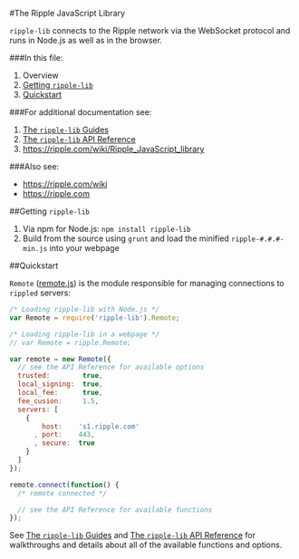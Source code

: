 #The Ripple JavaScript Library

`ripple-lib` connects to the Ripple network via the WebSocket protocol and runs in Node.js as well as in the browser.

###In this file:

1. Overview
2. [Getting `ripple-lib`](README.md#getting-ripple-lib)
3. [Quickstart](README.md#quickstart)

###For additional documentation see:

1. [The `ripple-lib` Guides](docs/REFERENCE.md)
2. [The `ripple-lib` API Reference](docs/REFERENCE.md)
3. https://ripple.com/wiki/Ripple_JavaScript_library  

###Also see:

+ https://ripple.com/wiki  
+ https://ripple.com

##Getting `ripple-lib`

1. Via npm for Node.js: `npm install ripple-lib`
2. Build from the source using `grunt` and load the minified `ripple-#.#.#-min.js` into your webpage


##Quickstart

`Remote` ([remote.js](https://github.com/ripple/ripple-lib/blob/develop/src/js/ripple/remote.js)) is the module responsible for managing connections to `rippled` servers:

```js
/* Loading ripple-lib with Node.js */
var Remote = require('ripple-lib').Remote;

/* Loading ripple-lib in a webpage */
// var Remote = ripple.Remote;

var remote = new Remote({
  // see the API Reference for available options
  trusted:        true,
  local_signing:  true,
  local_fee:      true,
  fee_cusion:     1.5,
  servers: [
    {
        host:    's1.ripple.com'
      , port:    443,
      , secure:  true
    }
  ]
});

remote.connect(function() {
  /* remote connected */

  // see the API Reference for available functions
});
```

See [The `ripple-lib` Guides](docs/REFERENCE.md) and [The `ripple-lib` API Reference](docs/REFERENCE.md) for walkthroughs and details about all of the available functions and options.
